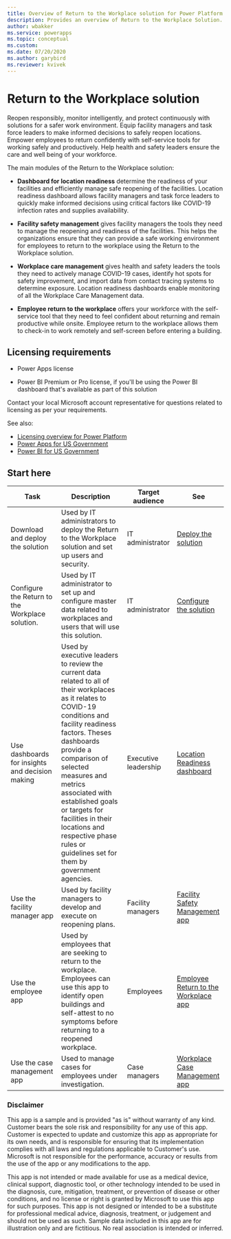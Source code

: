 ```yaml
---
title: Overview of Return to the Workplace solution for Power Platform | Microsoft Docs
description: Provides an overview of Return to the Workplace Solution.
author: wbakker
ms.service: powerapps
ms.topic: conceptual
ms.custom: 
ms.date: 07/20/2020
ms.author: garybird
ms.reviewer: kvivek
---
```

# Return to the Workplace solution

Reopen responsibly, monitor intelligently, and protect continuously with solutions for a safer work environment. Equip facility managers and task force leaders to make informed decisions to safely reopen locations. Empower employees to return confidently with self-service tools for working safely and productively. Help health and safety leaders ensure the care and well being of your workforce.

The main modules of the Return to the Workplace solution:

- **Dashboard for location readiness** determine the readiness of your facilities and efficiently manage safe reopening of the facilities. Location readiness dashboard allows facility managers and task force leaders to quickly make informed decisions using critical factors like COVID-19 infection rates and supplies availability.

- **Facility safety management** gives facility managers the tools they need to manage the reopening and readiness of the facilities. This helps the organizations ensure that they can provide a safe working environment for employees to return to the workplace using the Return to the Workplace solution.

- **Workplace care management** gives health and safety leaders the tools they need to actively manage COVID-19 cases, identify hot spots for safety improvement, and import data from contact tracing systems to determine exposure. Location readiness dashboards enable monitoring of all the Workplace Care Management data.

- **Employee return to the workplace** offers your workforce with the self-service tool that they need to feel confident about returning and remain productive while onsite. Employee return to the workplace allows them to check-in to work remotely and self-screen before entering a building.


<!--
## Demo: Quick overview

Watch a quick overview of the solution.

<br/>

> add video embed link

-->

## Licensing requirements

- Power Apps license

- Power BI Premium or Pro license, if you'll be using the Power BI dashboard that's available as part of this solution 


Contact your local Microsoft account representative for questions related to licensing as per your requirements.

See also: 

- [Licensing overview for Power Platform](https://docs.microsoft.com/power-platform/admin/pricing-billing-skus)
- [Power Apps for US Government](https://docs.microsoft.com/power-platform/admin/powerapps-us-government)
- [Power BI for US Government](https://docs.microsoft.com/power-bi/service-govus-overview)

## Start here

|Task | Description|Target audience|See|
|--|--|-----|--|
|Download and deploy the solution| Used by IT administrators to deploy the Return to the Workplace solution and set up users and security.|IT administrator|[Deploy the solution](deploy.md)|
|Configure the Return to the Workplace solution.| Used by IT administrator to set up and configure master data related to workplaces and users that will use this solution.|IT administrator|[Configure the solution](configure.md)|
|Use dashboards for insights and decision making|Used by executive leaders to review the current data related to all of their workplaces as it relates to COVID-19 conditions and facility readiness factors. Theses dashboards provide a comparison of selected measures and metrics associated with established goals or targets for facilities in their locations and respective phase rules or guidelines set for them by government agencies.|Executive leadership|[Location Readiness dashboard](dashboard-for-executive-leadership.md)|
|Use the facility manager app| Used by facility managers to develop and execute on reopening plans.|Facility managers|[Facility Safety Management app](app-for-facility-manager.md)
|Use the employee app|Used by employees that are seeking to return to the workplace. Employees can use this app to identify open buildings and self-attest to no symptoms before returning to a reopened workplace.|Employees|[Employee Return to the Workplace app](app-for-employee.md)
|Use the case management app|Used to manage cases for employees under investigation.|Case managers|[Workplace Case Management app](app-for-health-and-safety-lead.md)


<!--
## Issues and feedback

- To report an issue with the Return to the Workplace solution, visit <https://aka.ms/rtw-issues>.

- For feedback about the Return to the Workplace solution, visit <https://aka.ms/rtw-feedback>.
-->

### Disclaimer

This app is a sample and is provided "as is" without warranty of any kind.  Customer bears the sole risk and responsibility for any use of this app.  Customer is expected to update and customize this app as appropriate for its own needs, and is responsible for ensuring that its implementation complies with all laws and regulations applicable to Customer's use.  Microsoft is not responsible for the performance, accuracy or results from the use of the app or any modifications to the app.  

This app is not intended or made available for use as a medical device, clinical support, diagnostic tool, or other technology intended to be used in the diagnosis, cure, mitigation, treatment, or prevention of disease or other conditions, and no license or right is granted by Microsoft to use this app for such purposes. This app is not designed or intended to be a substitute for professional medical advice, diagnosis, treatment, or judgement and should not be used as such. Sample data included in this app are for illustration only and are fictitious.  No real association is intended or inferred. 
